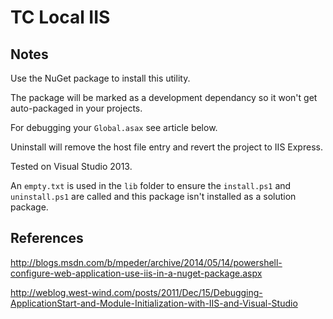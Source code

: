# TC Local IIS

## Notes

Use the NuGet package to install this utility.

The package will be marked as a development dependancy so it won't get auto-packaged in your projects.

For debugging your `Global.asax` see article below.

Uninstall will remove the host file entry and revert the project to IIS Express.

Tested on Visual Studio 2013.

An `empty.txt` is used in the `lib` folder to ensure the `install.ps1` and `uninstall.ps1` are called and this package isn't installed as a solution package.

## References

http://blogs.msdn.com/b/mpeder/archive/2014/05/14/powershell-configure-web-application-use-iis-in-a-nuget-package.aspx

http://weblog.west-wind.com/posts/2011/Dec/15/Debugging-ApplicationStart-and-Module-Initialization-with-IIS-and-Visual-Studio